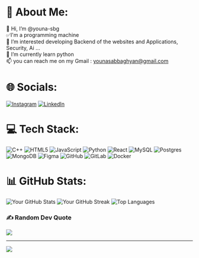 # 💫 About Me:
👋 Hi, I’m @youna-sbg<br>✅I'm a programming machine<br>👀 I’m interested developing Backend of the websites and Applications, Security, Ai ...<br>🌱 I’m currently learn python<br>📫 you can reach me on my Gmail : younasabbaghyan@gmail.com


# 🌐 Socials:
[![Instagram](https://img.shields.io/badge/Instagram-%23E4405F.svg?logo=Instagram&logoColor=white)](https://instagram.com/youna.sbg) [![LinkedIn](https://img.shields.io/badge/LinkedIn-%230077B5.svg?logo=linkedin&logoColor=white)]() 

# 💻 Tech Stack:
![C++](https://img.shields.io/badge/c++-%2300599C.svg?style=flat&logo=c%2B%2B&logoColor=white) ![HTML5](https://img.shields.io/badge/html5-%23E34F26.svg?style=flat&logo=html5&logoColor=white) ![JavaScript](https://img.shields.io/badge/javascript-%23323330.svg?style=flat&logo=javascript&logoColor=%23F7DF1E) ![Python](https://img.shields.io/badge/python-3670A0?style=flat&logo=python&logoColor=ffdd54) ![React](https://img.shields.io/badge/react-%2320232a.svg?style=flat&logo=react&logoColor=%2361DAFB) ![MySQL](https://img.shields.io/badge/mysql-4479A1.svg?style=flat&logo=mysql&logoColor=white) ![Postgres](https://img.shields.io/badge/postgres-%23316192.svg?style=flat&logo=postgresql&logoColor=white) ![MongoDB](https://img.shields.io/badge/MongoDB-%234ea94b.svg?style=flat&logo=mongodb&logoColor=white) ![Figma](https://img.shields.io/badge/figma-%23F24E1E.svg?style=flat&logo=figma&logoColor=white) ![GitHub](https://img.shields.io/badge/github-%23121011.svg?style=flat&logo=github&logoColor=white) ![GitLab](https://img.shields.io/badge/gitlab-%23181717.svg?style=flat&logo=gitlab&logoColor=white) ![Docker](https://img.shields.io/badge/docker-%230db7ed.svg?style=flat&logo=docker&logoColor=white) 

# 📊 GitHub Stats:
![Your GitHub Stats](https://github-readme-stats.vercel.app/api?username=rezashaye&theme=radical&hide_border=false&include_all_commits=true&count_private=true)
![Your GitHub Streak](https://github-readme-streak-stats.herokuapp.com/?user=rezashaye&theme=radical&hide_border=false)
![Top Languages](https://github-readme-stats.vercel.app/api/top-langs/?username=rezashaye&theme=radical&hide_border=false&include_all_commits=true&count_private=true&layout=compact)

### ✍️ Random Dev Quote
![](https://quotes-github-readme.vercel.app/api?type=horizontal&theme=radical)

---
[![](https://visitcount.itsvg.in/api?id=matinkhorshidi&icon=0&color=0)](https://visitcount.itsvg.in)

<!-- Proudly created with GPRM ( https://gprm.itsvg.in ) -->
